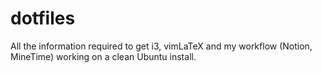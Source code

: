 # dotfiles
All the information required to get i3, vimLaTeX and my workflow (Notion, MineTime) working on a clean Ubuntu install. 
